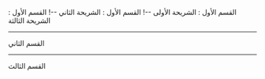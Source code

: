 


القسم الأول : الشريحة الأولى
--!
القسم الأول : الشريحة الثاني
--!
القسم الأول : الشريحة الثالثة

---
القسم الثاني

---
القسم الثالث
  
<!--stackedit_data:
eyJoaXN0b3J5IjpbMjQ3NDgyMjgzXX0=
-->